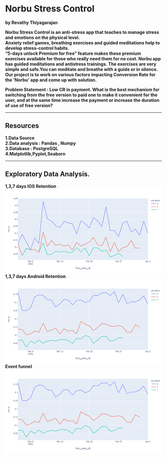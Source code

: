 # Norbu Stress Control
<b> by Revathy Thiyagarajan  
  
Norbu Stress Control is an anti-stress app that teaches to manage stress and emotions on the physical level.  
Anxiety relief games, breathing exercises and guided meditations help to develop stress-control habits.  
“5-days unlock Premium for free” feature makes these premium exercises available for those who really need them for no cost.
Norbu app has guided meditations and antistress trainings. The exercises are very simple and safe.You can meditate and breathe with a guide or in silence.
Our project is to work on various factors impacting Conversion Rate for the 'Norbu' app and come up with solution.

Problem Statement : Low CR in payment.
What is the best mechanism for switching from the free version to paid one to make it convenient for the user, and at the same time increase the payment or increase the duration of use of free version?  
  
*** 

## Resources
1.Data Source   
2.Data analysis : Pandas , Numpy  
3.Database : PostgreSQL  
4.Matplotlib,Pyplot,Seaborn
  
***
## Exploratory Data Analysis.  
 
<b>1,3,7 days IOS Retention  
![IOS Retention](images/android.png '1,3,7 days IOS Retention')  
<b>1,3,7 days Android Retention  
![Android Retention](images/ios.png '1,3,7 days Android Retention')  
<b>Event funnel  
![Event funnel](images/ios.png 'Event funnel')  
  
  
  
  
  
  
  

